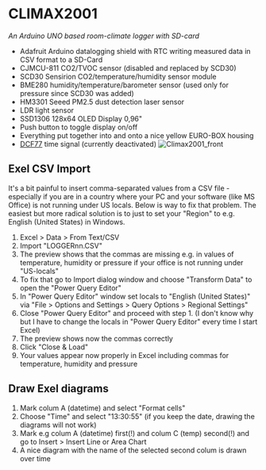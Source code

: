 # CLIMAX2001
*An Arduino UNO based room-climate logger with SD-card*

- Adafruit Arduino datalogging shield with RTC writing measured data in CSV format to a SD-Card
- CJMCU-811 CO2/TVOC sensor (disabled and replaced by SCD30)
- SCD30 Sensirion CO2/temperature/humidity sensor module
- BME280 humidity/temperature/barometer sensor (used only for pressure since SCD30 was added)
- HM3301 Seeed PM2.5 dust detection laser sensor
- LDR light sensor
- SSD1306 128x64 OLED Display 0,96"
- Push button to toggle display on/off
- Everything put together into and onto a nice yellow EURO-BOX housing
- [DCF77](https://en.wikipedia.org/wiki/DCF77) time signal (currently deactivated) 
![Climax2001_front](https://user-images.githubusercontent.com/52123868/236780165-3b59ef0f-1c78-4aa1-a62c-2104123e7b28.JPG)

## Exel CSV Import
It's a bit painful to insert comma-separated values from a CSV file - especially if you are in a country where your PC and your software (like MS Office) is not running under US locals. 
Below is way to fix that problem. The easiest but more radical solution is to just to set your "Region" to e.g. English (United States) in Windows.
1. Excel > Data > From Text/CSV
2. Import "LOGGERnn.CSV"
3. The preview shows that the commas are missing e.g. in values of temperature, humidity or pressure if your office is not running under "US-locals"
4. To fix that go to Import dialog window and choose "Transform Data" to open the "Power Query Editor" 
5. In "Power Query Editor" window set locals to "English (United States)" via "File > Options and Settings > Query Options > Regional Settings"
6. Close "Power Query Editor" and proceed with step 1. (I don't know why but I have to change the locals in "Power Query Editor" every time I start Excel)
7. The preview shows now the commas correctly 
8. Click "Close & Load"
9. Your values appear now properly in Excel including commas for temperature, humidity and pressure

## Draw Exel diagrams
1. Mark colum A (datetime) and select "Format cells"
2. Choose "Time" and select "13:30:55" (if you keep the date, drawing the diagrams will not work)
3. Mark e.g colum A (datetime) first(!) and colum C (temp) second(!) and go to Insert > Insert Line or Area Chart
4. A nice diagram with the name of the selected second colum is drawn over time
